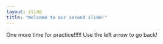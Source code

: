 ```yaml
---
layout: slide
title: "Welcome to our second slide!"
---
```

One more time for practice!!!!!
Use the left arrow to go back!
